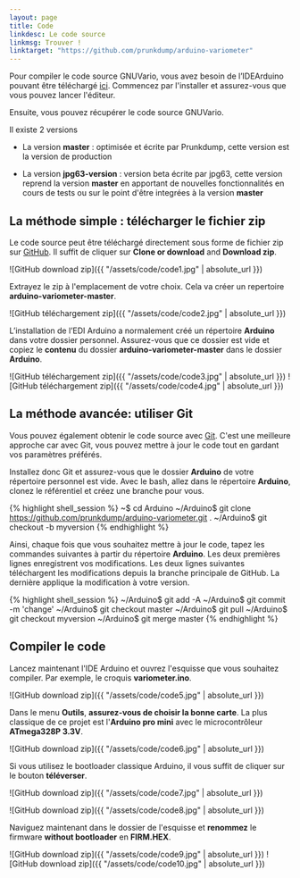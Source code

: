 ```yaml
---
layout: page
title: Code
linkdesc: Le code source
linkmsg: Trouver !
linktarget: "https://github.com/prunkdump/arduino-variometer"
---
```


Pour compiler le code source GNUVario, vous avez besoin de l’IDE ​​Arduino pouvant être téléchargé [ici](https://www.arduino.cc/en/Main/Software). Commencez par l'installer et assurez-vous que vous pouvez lancer l'éditeur.

Ensuite, vous pouvez récupérer le code source GNUVario.

Il existe 2 versions

- La version **master** : optimisée et écrite par Prunkdump, cette version est la version de production

- La version **jpg63-version** : version beta écrite par jpg63, cette version reprend la version **master** en apportant de nouvelles fonctionnalités en cours de tests ou sur le point d'être integrées à la version **master**  

La méthode simple : télécharger le fichier zip
----------------------------------

Le code source peut être téléchargé directement sous forme de fichier zip sur [GitHub](https://github.com/prunkdump/arduino-variometer). Il suffit de cliquer sur **Clone or download** and **Download zip**.

![GitHub download zip]({{ "/assets/code/code1.jpg" | absolute_url }})

Extrayez le zip à l'emplacement de votre choix. Cela va créer un repertoire **arduino-variometer-master**.

![GitHub téléchargement zip]({{ "/assets/code/code2.jpg" | absolute_url }})

L’installation de l’EDI Arduino a normalement créé un répertoire **Arduino** dans votre dossier personnel. Assurez-vous que ce dossier est vide et copiez le **contenu** du dossier **arduino-variometer-master** dans le dossier **Arduino**.

![GitHub téléchargement zip]({{ "/assets/code/code3.jpg" | absolute_url }})
![GitHub téléchargement zip]({{ "/assets/code/code4.jpg" | absolute_url }})

La méthode avancée: utiliser Git
-----------------------------

Vous pouvez également obtenir le code source avec [Git](https://git-scm.com/). C'est une meilleure approche car avec Git, vous pouvez mettre à jour le code tout en gardant vos paramètres préférés.

Installez donc Git et assurez-vous que le dossier **Arduino** de votre répertoire personnel est vide. Avec le bash, allez dans le répertoire **Arduino**, clonez le référentiel et créez une branche pour vous.

{% highlight shell_session %}
~$ cd Arduino
~/Arduino$ git clone https://github.com/prunkdump/arduino-variometer.git .
~/Arduino$ git checkout -b myversion 
{% endhighlight %}

Ainsi, chaque fois que vous souhaitez mettre à jour le code, tapez les commandes suivantes à partir du répertoire **Arduino**. Les deux premières lignes enregistrent vos modifications. Les deux lignes suivantes téléchargent les modifications depuis la branche principale de GitHub. La dernière applique la modification à votre version.

{% highlight shell_session %}
~/Arduino$ git add -A
~/Arduino$ git commit -m 'change'
~/Arduino$ git checkout master
~/Arduino$ git pull
~/Arduino$ git checkout myversion
~/Arduino$ git merge master
{% endhighlight %}

Compiler le code
-----------------

Lancez maintenant l'IDE Arduino et ouvrez l'esquisse que vous souhaitez compiler. Par exemple, le croquis **variometer.ino**.

![GitHub download zip]({{ "/assets/code/code5.jpg" | absolute_url }})

Dans le menu **Outils**, **assurez-vous de choisir la bonne carte**. La plus classique de ce projet est l'**Arduino pro mini** avec le microcontrôleur **ATmega328P 3.3V**.

![GitHub download zip]({{ "/assets/code/code6.jpg" | absolute_url }})

Si vous utilisez le bootloader classique Arduino, il vous suffit de cliquer sur le bouton **téléverser**.

![GitHub download zip]({{ "/assets/code/code7.jpg" | absolute_url }})

![GitHub download zip]({{ "/assets/code/code8.jpg" | absolute_url }})

Naviguez maintenant dans le dossier de l'esquisse et **renommez** le firmware **without bootloader** en **FIRM.HEX**.

![GitHub download zip]({{ "/assets/code/code9.jpg" | absolute_url }})
![GitHub download zip]({{ "/assets/code/code10.jpg" | absolute_url }})







